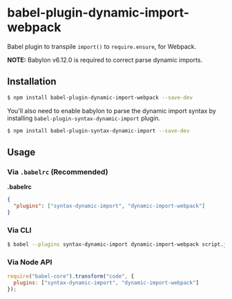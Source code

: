 # babel-plugin-dynamic-import-webpack

Babel plugin to transpile `import()` to `require.ensure`, for Webpack.

**NOTE:** Babylon v6.12.0 is required to correct parse dynamic imports.

## Installation

```sh
$ npm install babel-plugin-dynamic-import-webpack --save-dev
```

You'll also need to enable babylon to parse the dynamic import syntax by installing `babel-plugin-syntax-dynamic-import` plugin.

```sh
$ npm install babel-plugin-syntax-dynamic-import --save-dev
```

## Usage

### Via `.babelrc` (Recommended)

**.babelrc**

```json
{
  "plugins": ["syntax-dynamic-import", "dynamic-import-webpack"]
}
```

### Via CLI

```sh
$ babel --plugins syntax-dynamic-import dynamic-import-webpack script.js
```

### Via Node API

```javascript
require("babel-core").transform("code", {
  plugins: ["syntax-dynamic-import", "dynamic-import-webpack"]
});
```
